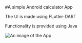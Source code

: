 #A simple Android calculator App

The UI is made using FLutter-DART

Functionality is provided using Java

![An image of the App](C:\Users\chris\OneDrive\Desktop\Calc_App\img.png)
